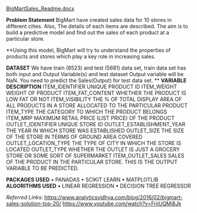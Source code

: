 [BigMartSales_Readme.docx](https://github.com/Sabreen-Nazar/Big/files/6976260/BigMartSales_Readme.docx)
 
**Problem Statement**
BigMart have created sales data for 10 stores in different cities. Also, The details of each items are described. The aim is to build a predictive model and find out the sales of each product at a particular store.

**Using this model, BigMart will try to understand the properties of products and stores which play a key role in increasing sales.
 
 
**DATASET**
We have train (8523) and test (5681) data set, train data set has both input and Output Variable(s) and test dataset Output variable will be NaN. You need to predict the Sales(Output) for test data set.
                        ** **VARIABLE**           **DESCRIPTION**
                        ITEM_IDENTIFIER   	   UNIQUE PRODUCT ID
                        ITEM_WEIGHT       	   WEIGHT OF PRODUCT
                        ITEM_FAT_CONTENT	     WHETHER THE PRODUCT IS LOW FAT OR NOT
                        ITEM_VISIBILITY	       THE % OF TOTAL DISPLAY AREA OF ALL PRODUCTS IN A STORE ALLOCATED TO THE PARTICULAR PRODUCT
                        ITEM_TYPE	             THE CATEGORY TO WHICH THE PRODUCT BELONGS
                        ITEM_MRP	             MAXIMUM RETAIL PRICE (LIST PRICE) OF THE PRODUCT
                        OUTLET_IDENTIFIER	     UNIQUE STORE ID
                 OUTLET_ESTABLISHMENT_YEAR 	   THE YEAR IN WHICH STORE WAS ESTABLISHED
                        OUTLET_SIZE	           THE SIZE OF THE STORE IN TERMS OF GROUND AREA COVERED
                    OUTLET_LOCATION_TYPE	     THE TYPE OF CITY IN WHICH THE STORE IS LOCATED
                    OUTLET_TYPE	WHETHER        THE OUTLET IS JUST A GROCERY STORE OR SOME SORT OF SUPERMARKET
                      ITEM_OUTLET_SALES	       SALES OF THE PRODUCT IN THE PARTICULAR STORE. THIS IS THE OUTPUT VARIABLE TO BE PREDICTED.

**PACKAGES USED**
•	PANADAS
•	SCIKIT LEARN
•	MATPLOTLIB
**ALGORITHMS USED**
•	LINEAR REGRESSION
•	DECISION TREE REGRESSOR

*Referred Links:*
https://www.analyticsvidhya.com/blog/2016/02/bigmart-sales-solution-top-20/
https://www.youtube.com/watch?v=FriiUQMi8Jk

